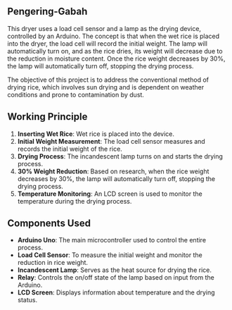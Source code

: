 ## Pengering-Gabah
This dryer uses a load cell sensor and a lamp as the drying device, controlled by an Arduino. The concept is that when the wet rice is placed into the dryer, the load cell will record the initial weight. The lamp will automatically turn on, and as the rice dries, its weight will decrease due to the reduction in moisture content. Once the rice weight decreases by 30%, the lamp will automatically turn off, stopping the drying process.

The objective of this project is to address the conventional method of drying rice, which involves sun drying and is dependent on weather conditions and prone to contamination by dust.

## Working Principle
1. **Inserting Wet Rice**: Wet rice is placed into the device.
2. **Initial Weight Measurement**: The load cell sensor measures and records the initial weight of the rice.
3. **Drying Process**: The incandescent lamp turns on and starts the drying process.
4. **30% Weight Reduction**: Based on research, when the rice weight decreases by 30%, the lamp will automatically turn off, stopping the drying process.
5. **Temperature Monitoring**: An LCD screen is used to monitor the temperature during the drying process.

## Components Used
- **Arduino Uno**: The main microcontroller used to control the entire process.
- **Load Cell Sensor**: To measure the initial weight and monitor the reduction in rice weight.
- **Incandescent Lamp**: Serves as the heat source for drying the rice.
- **Relay**: Controls the on/off state of the lamp based on input from the Arduino.
- **LCD Screen**: Displays information about temperature and the drying status.
